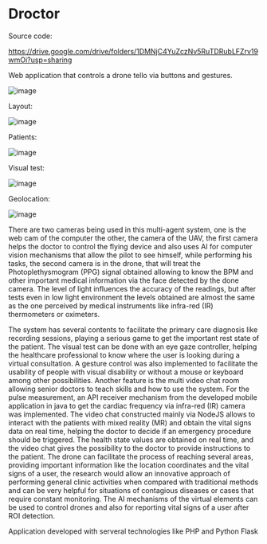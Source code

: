 # Droctor

Source code:

https://drive.google.com/drive/folders/1DMNjC4YuZczNv5RuTDRubLFZrv19wmOi?usp=sharing

Web application that controls a drone tello via buttons and gestures.

![image](https://user-images.githubusercontent.com/26171557/187046075-f6c70b1d-34f8-454f-abec-a453484fe3b3.png)


Layout:

![image](https://user-images.githubusercontent.com/26171557/187046087-1414a079-6d63-4a37-a8fd-c5bdd7319a27.png)


Patients:

![image](https://user-images.githubusercontent.com/26171557/187046094-ac2d93ff-bd48-4ba3-b1b7-d4c5d353b6fe.png)


Visual test:

![image](https://user-images.githubusercontent.com/26171557/187046211-a2188819-aa3e-4be0-8528-171f88725385.png)

Geolocation:

![image](https://user-images.githubusercontent.com/26171557/187046155-83323e75-21a8-47ed-ab07-53afa0f30a3d.png)


There are two cameras being used in this multi-agent system, one is the web cam of the computer the other, the camera of the UAV, the first camera helps the doctor to control the flying device and also uses AI for computer vision mechanisms that allow the pilot to see himself, while performing his tasks, the second camera is in the drone, that will treat the Photoplethysmogram (PPG) signal obtained allowing to know the BPM and other important medical information via the face detected by the done camera. The level of light influences the accuracy of the readings, but after tests even in low light environment the levels obtained are almost the same as the one perceived by medical instruments like infra-red (IR) thermometers or oximeters. 

The system has several contents to facilitate the primary care diagnosis like recording sessions, playing a serious game to get the important rest state of the patient. The visual test can be done with an eye gaze controller, helping the healthcare professional to know where the user is looking during a virtual consultation. A gesture control was also implemented to facilitate the usability of people with visual disability or without a mouse or keyboard among other possibilities. Another feature is the multi video chat room allowing senior doctors to teach skills and how to use the system. For the pulse measurement, an API receiver mechanism from the developed mobile application in java to get the cardiac frequency via infra-red (IR) camera was implemented. 
The video chat constructed mainly via NodeJS allows to interact with the patients with mixed reality (MR) and obtain the vital signs data on real time, helping the doctor to decide if an emergency procedure should be triggered. The health state values are obtained on real time, and the video chat gives the possibility to the doctor to provide instructions to the patient. 
The drone can facilitate the process of reaching several areas, providing important information like the location coordinates and the vital signs of a user, the research would allow an innovative approach of performing general clinic activities when compared with traditional methods and can be very helpful for situations of contagious diseases or cases that require constant monitoring.
The AI mechanisms of the virtual elements can be used to control drones and also for reporting vital signs of a user after ROI detection.



Application developed with serveral technologies like PHP and Python Flask


